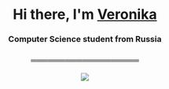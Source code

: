 <h1 align="center">Hi there, I'm <a href="https://github.com/fvrrrf" target="_blank">Veronika</a>
<h3 align="center">Computer Science student from Russia</a> <h3 align="center">═══════════════════</a>
  
![](https://komarev.com/ghpvc/?username=fvrrrf&color=4d3a31&style=for-the-badge)
